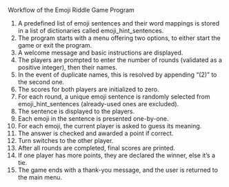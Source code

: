 Workflow of the Emoji Riddle Game Program 
1. A predefined list of emoji sentences and their word mappings is stored in a list of 
dictionaries called emoji_hint_sentences. 
2. The program starts with a menu offering two options, to either start the game or exit the 
program. 
3. A welcome message and basic instructions are displayed. 
4. The players are prompted to enter the number of rounds (validated as a positive integer), 
then their names. 
5. In the event of duplicate names, this is resolved by appending “(2)” to the second one. 
6. The scores for both players are initialized to zero. 
7. For each round, a unique emoji sentence is randomly selected from emoji_hint_sentences 
(already-used ones are excluded). 
8. The sentence is displayed to the players. 
9. Each emoji in the sentence is presented one-by-one. 
10. For each emoji, the current player is asked to guess its meaning. 
11. The answer is checked and awarded a point if correct. 
12. Turn switches to the other player. 
13. After all rounds are completed, final scores are printed. 
14. If one player has more points, they are declared the winner, else it’s a tie. 
15. The game ends with a thank-you message, and the user is returned to the main menu. 
